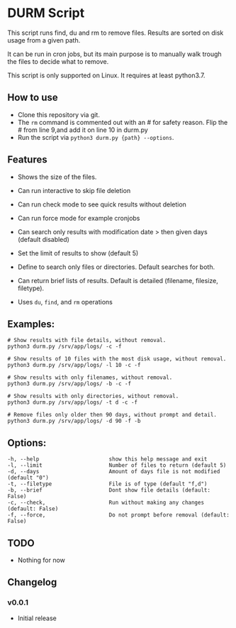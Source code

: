 # DURM Script

This script runs find, du and rm to remove files.
Results are sorted on disk usage from a given path.

It can be run in cron jobs, but its main purpose is to manually walk trough the files to decide what to remove.

This script is only supported on Linux. It requires at least python3.7.

## How to use

* Clone this repository via git.
* The `rm` command is commented out with an # for safety reason. Flip the # from line 9,and add it on line 10 in durm.py
* Run the script via `python3 durm.py {path} --options`.

## Features

* Shows the size of the files.
* Can run interactive to skip file deletion
* Can run check mode to see quick results without deletion
* Can run force mode for example cronjobs 
* Can search only results with modification date > then given days (default disabled)
* Set the limit of results to show (default 5)
* Define to search only files or directories. Default searches for both.
* Can return brief lists of results. Default is detailed (filename, filesize, filetype).

* Uses `du`, `find`,  and `rm` operations


## Examples:
```
# Show results with file details, without removal.
python3 durm.py /srv/app/logs/ -c -f

# Show results of 10 files with the most disk usage, without removal.
python3 durm.py /srv/app/logs/ -l 10 -c -f

# Show results with only filenames, without removal.
python3 durm.py /srv/app/logs/ -b -c -f

# Show results with only directories, without removal.
python3 durm.py /srv/app/logs/ -t d -c -f

# Remove files only older then 90 days, without prompt and detail.
python3 durm.py /srv/app/logs/ -d 90 -f -b
```

## Options:
```
-h, --help                      show this help message and exit
-l, --limit                     Number of files to return (default 5)
-d, --days                      Amount of days file is not modified (default "0")
-t, --filetype                  File is of type (default "f,d")
-b, --brief                     Dont show file details (default: False)
-c, --check,                    Run without making any changes (default: False)
-f, --force,                    Do not prompt before removal (default: False)
```


## TODO

* Nothing for now

## Changelog

### v0.0.1

* Initial release
